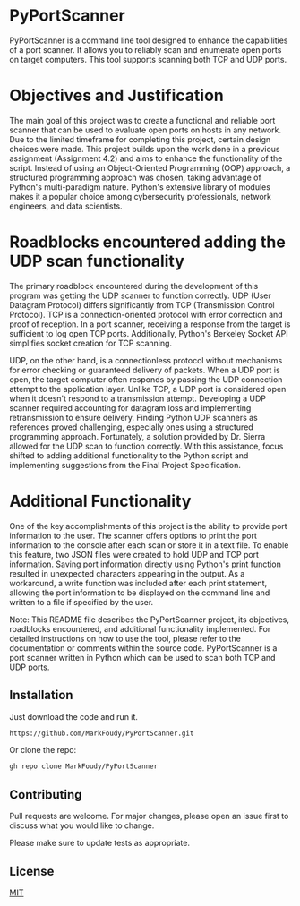 # PyPortScanner

PyPortScanner is a command line tool designed to enhance the capabilities of a port scanner. It allows you to reliably scan and enumerate open ports on target computers. This tool supports scanning both TCP and UDP ports.

# Objectives and Justification

The main goal of this project was to create a functional and reliable port scanner that can be used to evaluate open ports on hosts in any network. Due to the limited timeframe for completing this project, certain design choices were made. This project builds upon the work done in a previous assignment (Assignment 4.2) and aims to enhance the functionality of the script. Instead of using an Object-Oriented Programming (OOP) approach, a structured programming approach was chosen, taking advantage of Python's multi-paradigm nature. Python's extensive library of modules makes it a popular choice among cybersecurity professionals, network engineers, and data scientists.


# Roadblocks encountered adding the UDP scan functionality

The primary roadblock encountered during the development of this program was getting the UDP scanner to function correctly. UDP (User Datagram Protocol) differs significantly from TCP (Transmission Control Protocol). TCP is a connection-oriented protocol with error correction and proof of reception. In a port scanner, receiving a response from the target is sufficient to log open TCP ports. Additionally, Python's Berkeley Socket API simplifies socket creation for TCP scanning.

UDP, on the other hand, is a connectionless protocol without mechanisms for error checking or guaranteed delivery of packets. When a UDP port is open, the target computer often responds by passing the UDP connection attempt to the application layer. Unlike TCP, a UDP port is considered open when it doesn't respond to a transmission attempt. Developing a UDP scanner required accounting for datagram loss and implementing retransmission to ensure delivery. Finding Python UDP scanners as references proved challenging, especially ones using a structured programming approach. Fortunately, a solution provided by Dr. Sierra allowed for the UDP scan to function correctly. With this assistance, focus shifted to adding additional functionality to the Python script and implementing suggestions from the Final Project Specification.

# Additional Functionality

One of the key accomplishments of this project is the ability to provide port information to the user. The scanner offers options to print the port information to the console after each scan or store it in a text file. To enable this feature, two JSON files were created to hold UDP and TCP port information. Saving port information directly using Python's print function resulted in unexpected characters appearing in the output. As a workaround, a write function was included after each print statement, allowing the port information to be displayed on the command line and written to a file if specified by the user.

Note: This README file describes the PyPortScanner project, its objectives, roadblocks encountered, and additional functionality implemented. For detailed instructions on how to use the tool, please refer to the documentation or comments within the source code. PyPortScanner is a port scanner written in Python which can be used to scan both TCP and UDP ports.  

## Installation
Just download the code and run it.
```bash
https://github.com/MarkFoudy/PyPortScanner.git
```
Or clone the repo:
```bash
gh repo clone MarkFoudy/PyPortScanner
```


## Contributing

Pull requests are welcome. For major changes, please open an issue first
to discuss what you would like to change.

Please make sure to update tests as appropriate.

## License

[MIT](https://choosealicense.com/licenses/mit/)
